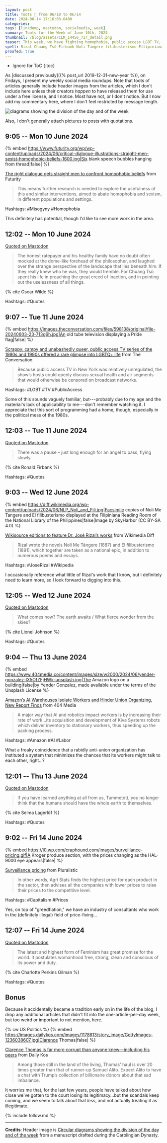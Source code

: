 ```yaml
---
layout: post
title: Toots 🦣 from 06/10 to 06/14
date: 2024-06-14 17:16:03-0400
categories:
tags: [linkdump, mastodon, socialmedia, week]
summary: Toots for the Week of June 10th, 2024
thumbnail: /blog/assets/CLM_14456_71r_detail.png
teaser: This week, we have fighting homophobia, public access LGBT TV, José Rizal's work, Amazon's AI warehouses, surveillance pricing, Clarence Thomas, and LGBT Pride.
spell: Rizal Chuang Tsǔ Firbank Noli Tangere filibusterismo Filipiniana SkyHarbor Yender Kiva Tummetott Lagerlöf Agri greedflation
proofed: true
---
```


* Ignore for ToC
{:toc}

As [discussed previously]({% post_url 2019-12-31-new-year %}), on Fridays, I present my weekly social media roundups.  Note that toots of articles generally include header images from the articles, which I don't include here unless their creators *happen* to have released them for use under a free license, and I notice.  Most have not, or I don't notice.  But I now add my commentary here, where I don't feel restricted by message length.

![diagrams showing the division of the day and of the week](/blog/assets/CLM_14456_71r_detail.png "I like to assume that the bust on the right, wearing a crown, blouse, and jacket, then shows up on the left, pointing with arms clad in sleeves made from woven wood slats...")

Also, I don't generally attach pictures to posts with quotations.

## 9:05 -- Mon 10 June 2024

{% embed https://www.futurity.org/wp/wp-content/uploads/2024/06/critical-dialogue-illustrations-straight-men-sexist-homophobic-beliefs-1600.jpg|Six blank speech bubbles hanging from thread|false| %}

[<i class="fab fa-mastodon"></i>](https://mastodon.social/@jcolag/112592467159130995) [The right dialogue gets straight men to confront homophobic beliefs](https://www.futurity.org/critical-dialogues-straight-men-sexist-homophobic-beliefs-3226282/) from Futurity

 > This means further research is needed to explore the usefulness of this and similar interventions, aimed to abate homophobia and sexism, in different populations and settings.

Hashtags:  #Misogyny #Homophobia

This definitely has potential, though I'd like to see more work in the area.

## 12:02 -- Mon 10 June 2024

[<i class="fab fa-mastodon"></i> Quoted on Mastodon](https://mastodon.social/@jcolag/112593162847486608)

 > The honest ratepayer and his healthy family have no doubt often mocked at the dome-like forehead of the philosopher, and laughed over the strange perspective of the landscape that lies beneath him. If they really knew who he was, they would tremble. For Chuang Tsǔ spent his life in preaching the great creed of Inaction, and in pointing out the uselessness of all things.

{% cite Oscar Wilde %}

Hashtags:  #Quotes

## 9:07 -- Tue 11 June 2024

{% embed https://images.theconversation.com/files/598138/original/file-20240603-23-713g6h.jpg|An old tube television displaying a Pride flag|false| %}

[<i class="fab fa-mastodon"></i>](https://mastodon.social/@jcolag/112598136967688173) [Scrappy, campy and unabashedly queer, public access TV series of the 1980s and 1990s offered a rare glimpse into LGBTQ+ life](https://theconversation.com/scrappy-campy-and-unabashedly-queer-public-access-tv-series-of-the-1980s-and-1990s-offered-a-rare-glimpse-into-lgbtq-life-230845) from The Conversation

 > Because public access TV in New York was relatively unregulated, the show’s hosts could openly discuss sexual health and air segments that would otherwise be censored on broadcast networks.

Hashtags:  #LGBT #TV #PublicAccess

Some of this sounds vaguely familiar, but---probably due to my age and the material's lack of applicability to me---don't remember watching it.  I appreciate that this sort of programming had a home, though, especially in the political mess of the 1980s.

## 12:03 -- Tue 11 June 2024

[<i class="fab fa-mastodon"></i> Quoted on Mastodon](https://mastodon.social/@jcolag/112598829013532608)

 > There was a pause – just long enough for an angel to pass, flying slowly.

{% cite Ronald Firbank %}

Hashtags:  #Quotes

## 9:03 -- Wed 12 June 2024

{% embed https://diff.wikimedia.org/wp-content/uploads/2024/06/NLP_Noli_and_Fili.jpg|Facsimile copies of Noli Me Tangere and El filibusterismo displayed at the Filipiniana Reading Room of the National Library of the Philippines|false|Image by SkyHarbor (CC BY-SA 4.0) %}

[<i class="fab fa-mastodon"></i>](https://mastodon.social/@jcolag/112603783704047837) [Wikisource editions to feature Dr. José Rizal’s works](https://diff.wikimedia.org/2024/06/04/wikisource-editions-to-feature-dr-jose-rizals-works/) from Wikimedia Diff

 > Rizal wrote the novels Noli Me Tángere (1887) and El filibusterismo (1891), which together are taken as a national epic, in addition to numerous poems and essays.

Hashtags:  #JoseRizal #Wikipedia

I occasionally reference what little of Rizal's work that I know, but I definitely need to learn more, so I look forward to digging into this.

## 12:05 -- Wed 12 June 2024

[<i class="fab fa-mastodon"></i> Quoted on Mastodon](https://mastodon.social/@jcolag/112604499185256196)

 > What comes now? The earth awaits / What fierce wonder from the skies?

{% cite Lionel Johnson %}

Hashtags:  #Quotes

## 9:04 -- Thu 13 June 2024

{% embed https://www.404media.co/content/images/size/w2000/2024/06/yender-gonzalez-lX5OfZFjHWk-unsplash.jpg|The Amazon logo on a building|false|by Yender Gonzalez, made available under the terms of the Unsplash License %}

[<i class="fab fa-mastodon"></i>](https://mastodon.social/@jcolag/112609449897685403) [Amazon’s AI Warehouses Isolate Workers and Hinder Union Organizing, New Report Finds](https://www.404media.co/amazons-ai-warehouses-isolate-workers-impact-union-organizing-new-report-finds/) from 404 Media

 > A major way that AI and robotics impact workers is by increasing their rate of work...its acquisition and development of Kiva Systems robots which deliver inventory to stationary workers, thus speeding up the packing process.

Hashtags:  #Amazon #AI #Labor

What a freaky coincidence that a rabidly anti-union organization has instituted a system that minimizes the chances that its workers might talk to each other, right...?

## 12:01 -- Thu 13 June 2024

[<i class="fab fa-mastodon"></i> Quoted on Mastodon](https://mastodon.social/@jcolag/112610146319577879)

 > If you have learned anything at all from us, Tummetott, you no longer think that the humans should have the whole earth to themselves.

{% cite Selma Lagerlöf %}

Hashtags:  #Quotes

## 9:02 -- Fri 14 June 2024

{% embed https://i0.wp.com/craphound.com/images/surveillance-pricing.gif|A Kroger produce section, with the prices changing as the HAL-9000 eye appears|false| %}

[<i class="fab fa-mastodon"></i>](https://mastodon.social/@jcolag/112615104353298516) [Surveillance pricing](https://pluralistic.net/2024/06/05/your-price-named/#privacy-first-again) from Pluralistic

 > In other words, Agri Stats finds the highest price for each product in the sector, then advises all the companies with lower prices to raise their prices to the competitive level.

Hashtags:  #Capitalism #Prices

Yes, on top of "greedflation," we have an industry of consultants who work in the (definitely illegal) field of price-fixing...

## 12:07 -- Fri 14 June 2024

[<i class="fab fa-mastodon"></i> Quoted on Mastodon](https://mastodon.social/@jcolag/112615831997916184)

 > The latest and highest form of Feminism has great promise for the world. It postulates womanhood free, strong, clean and conscious of its power and duty.

{% cite Charlotte Perkins Gilman %}

Hashtags:  #Quotes

## Bonus

Because it accidentally became a tradition early on in the life of the blog, I drop any additional articles that didn't fit into the one-article-per-day week, but too weird or important to not mention, here.

{% cw US Politics %}
{% embed https://images.dailykos.com/images/1178813/story_image/GettyImages-1236038607.jpg|Clarence Thomas|false| %}

<i class="fas fa-square"></i> [Clarence Thomas is far more corrupt than anyone knew—including his peers](https://www.dailykos.com/stories/2024/6/7/2245201/-Clarence-Thomas-is-far-more-corrupt-than-anyone-knew-including-his-peers) from Daily Kos

 > Among those still in the land of the living, Thomas' haul is over 20 times greater than that of runner-up Samuel Alito. Expect Alito to have a chat with Trump’s collection of billionaire donors about that sad imbalance.

It worries me that, for the last few years, people have talked about how close we've gotten to the court losing its legitimacy...but the scandals keep coming, and we seem to talk about that *less*, and not actually treating it as illegitimate.

{% include follow.md %}

* * *

**Credits**:  Header image is [Circular diagrams showing the division of the day and of the week](https://commons.wikimedia.org/wiki/File:CLM_14456_71r_detail.jpg) from a manuscript drafted during the Carolingian Dynasty.
